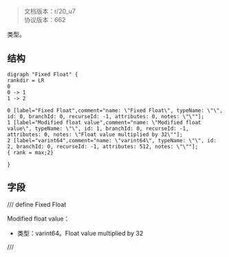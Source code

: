 # <!-- md:samp Fixed Float -->

> 文档版本：r/20_u7<br/>协议版本：662

<!-- md:samp Fixed Float -->类型。

## 结构

```viz
digraph "Fixed Float" {
rankdir = LR
0
0 -> 1
1 -> 2

0 [label="Fixed Float",comment="name: \"Fixed Float\", typeName: \"\", id: 0, branchId: 0, recurseId: -1, attributes: 0, notes: \"\""];
1 [label="Modified float value",comment="name: \"Modified float value\", typeName: \"\", id: 1, branchId: 0, recurseId: -1, attributes: 0, notes: \"Float value multiplied by 32\""];
2 [label="varint64",comment="name: \"varint64\", typeName: \"\", id: 2, branchId: 0, recurseId: -1, attributes: 512, notes: \"\""];
{ rank = max;2}

}

```

## 字段

/// define
Fixed Float

Modified float value：<!-- md:samp varint64 -->

- 类型：varint64。Float value multiplied by 32


///
